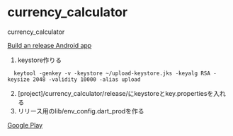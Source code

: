 # currency_calculator
currency_calculator

[Build an release Android app](https://docs.flutter.dev/deployment/android)
1. keystore作りる
```
  keytool -genkey -v -keystore ~/upload-keystore.jks -keyalg RSA -keysize 2048 -validity 10000 -alias upload

```  

2.  [project]/currency_calculator/release/にkeystoreとkey.propertiesを入れる  
3.  リリース用のlib/env_config.dart_prodを作る

[Google Play](https://play.google.com/store/apps/details?id=com.paigu.currencyConverter)
